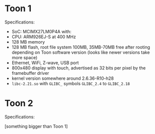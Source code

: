 # Toon 1

Specifications:

 * SoC: MCIMX27LM0P4A with:
 * CPU: ARM926EJ-S at 400 MHz
 * 128 MB memory
 * 128 MB flash, root file system 100MB, 35MB-70MB free after rooting depending on Toon software version (looks like newer versions take more space)
 * Ethernet, WiFi, Z-wave, USB port
 * 800x480 display with touch, advertised as 32 bits per pixel by the framebuffer driver
 * kernel version somewhere around 2.6.36-R10-h28
 * `libc-2.21.so` with `GLIBC_` symbols `GLIBC_2.4` to `GLIBC_2.18`

# Toon 2

Specifications:

[something bigger than Toon 1]